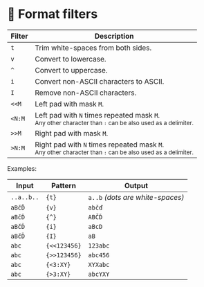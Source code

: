 # 🎨 Format filters

| Filter | Description                            |
| ------ | -------------------------------------- |
| `t`    | Trim white-spaces from both sides.     |
| `v`    | Convert to lowercase.                  |
| `^`    | Convert to uppercase.                  |
| `i`    | Convert non-ASCII characters to ASCII. |
| `I`    | Remove non-ASCII characters.           |
| `<<M`  | Left pad with mask `M`.                |
| `<N:M` | Left pad with `N` times repeated mask `M`.<br><small>Any other character than `:` can be also used as a delimiter.</small> |
| `>>M`  | Right pad with mask `M`.               |
| `>N:M` | Right pad with `N` times repeated mask `M`.<br><small>Any other character than `:` can be also used as a delimiter.</small> |

Examples:

| Input      |  Pattern     | Output   |
| ---------- | ------------ | -------- |
| `..a..b..` | `{t}`        | `a..b` *(dots are white-spaces)* |
| `aBčĎ`     | `{v}`        | `abčď`   |
| `aBčĎ`     | `{^}`        | `ABČĎ`   |
| `aBčĎ`     | `{i}`        | `aBcD`   |
| `aBčĎ`     | `{I}`        | `aB`     |
| `abc`      | `{<<123456}` | `123abc` |
| `abc`      | `{>>123456}` | `abc456` |
| `abc`      | `{<3:XY}`    | `XYXabc` |
| `abc`      | `{>3:XY}`    | `abcYXY` |
